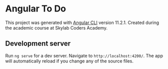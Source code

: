 # Angular To Do

This project was generated with [Angular CLI](https://github.com/angular/angular-cli) version 11.2.1.
Created during the academic course at Skylab Coders Academy.

## Development server

Run `ng serve` for a dev server. Navigate to `http://localhost:4200/`. The app will automatically reload if you change any of the source files.

